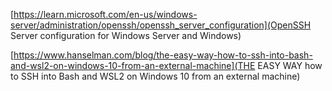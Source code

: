 [https://learn.microsoft.com/en-us/windows-server/administration/openssh/openssh_server_configuration](OpenSSH Server configuration for Windows Server and Windows)

[https://www.hanselman.com/blog/the-easy-way-how-to-ssh-into-bash-and-wsl2-on-windows-10-from-an-external-machine](THE EASY WAY how to SSH into Bash and WSL2 on Windows 10 from an external machine)
